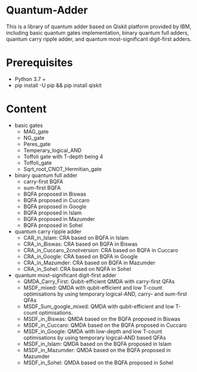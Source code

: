 # Quantum-Adder
This is a library of quantum adder based on Qiskit platform provided by IBM, including basic quantum gates implementation, binary quantum full adders, quantum carry ripple adder, and quantum most-significant digit-first adders.

# Prerequisites

 - Python 3.7 +
 - pip install -U pip && pip install qiskit

# Content
- basic gates
	- MAG_gate
	- NG_gate
	- Peres_gate
	- Temperary_logical_AND
	- Toffoli gate with T-depth being 4
	- Toffoli_gate
	- Sqrt_root_CNOT_Hermitian_gate
- binary quantum full adder
  	- carry-first BQFA
  	- sum-first BQFA
  	- BQFA proposed in Biswas
  	- BQFA proposed in Cuccaro
  	- BQFA proposed in Google
  	- BQFA proposed in Islam
  	- BQFA proposed in Mazumder
  	- BQFA proposed in Sohel
- quantum carry ripple adder
	- CAR_in_Islam:			CRA based on BQFA in Islam
	- CRA_in_Biswas:		CRA based on BQFA in Biswas
	- CRA_in_Cuccaro_2cnotversion:	CRA based on BQFA in Cuccaro
	- CRA_in_Google:		CRA based on BQFA in Google
	- CRA_in_Mazumder:		CRA based on BQFA in Mazumder
	- CRA_in_Sohel:			CRA based on NQFA in Sohel
- quantum most-significant digit-first adder
  	- QMDA_Carry_First:		Qubit-efficient QMDA with carry-first QFAs
  	- MSDF_mixed:			QMDA with qubit-efficient and low T-count optimisations by using temporary logical-AND, carry- and sum-first QFAs
  	- MSDF_Sum_google_mixed:	QMDA with qubit-efficient and low T-count optimisations. 
  	- MSDF_in_Biswas: 		QMDA based on the BQFA proposed in Biswas
  	- MSDF_in_Cuccaro:		QMDA based on the BQFA proposed in Cuccaro
  	- MSDF_in_Google:		QMDA with low-depth and low T-count optimisations by using temporary logical-AND based QFAs
  	- MSDF_in_Islam:		QMDA based on the BQFA proposed in Islam
  	- MSDF_in_Mazumder:		QMDA based on the BQFA proposed in Mazumder
  	- MSDF_in_Sohel:		QMDA based on the BQFA proposed in Sohel 
